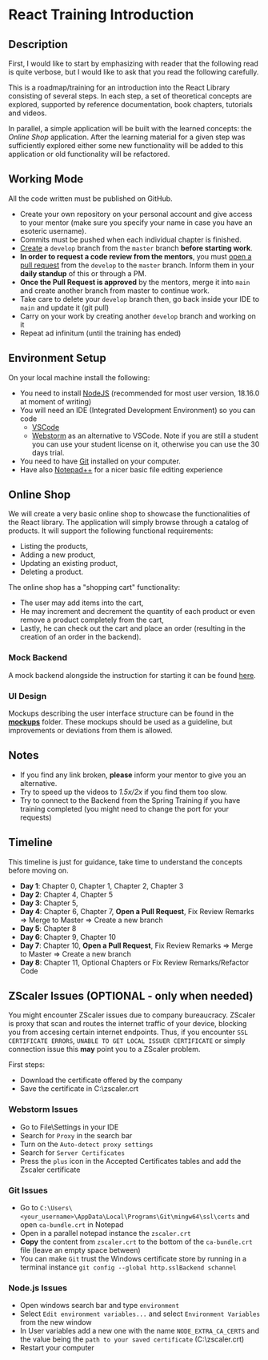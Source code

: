 # React Training Introduction

## Description
First, I would like to start by emphasizing with reader that the following read is quite verbose, but I would like to ask that you read the following carefully.

This is a roadmap/training for an introduction into the React Library consisting of several steps.
In each step, a set of theoretical concepts are explored, supported by reference documentation, book chapters, tutorials and videos.

In parallel, a simple application will be built with the learned concepts: the *Online Shop* application.
After the learning material for a given step was sufficiently explored either some new functionality will be added to this application or old functionality will be refactored.

## Working Mode

All the code written must be published on GitHub.

- Create your own repository on your personal account and give access to your mentor (make sure you specify your name in case you have an esoteric username).
- Commits must be pushed when each individual chapter is finished.
- [Create](https://docs.github.com/en/pull-requests/collaborating-with-pull-requests/proposing-changes-to-your-work-with-pull-requests/creating-and-deleting-branches-within-your-repository) a `develop` branch from the `master` branch **before starting work**.
- **In order to request a code review from the mentors**, you must [open a pull request](https://help.github.com/en/articles/creating-a-pull-request) from the `develop` to the `master` branch. Inform them in your **daily standup** of this or through a PM.
- **Once the Pull Request is approved** by the mentors, merge it into `main` and create another branch from master to continue work.
- Take care to delete your `develop` branch then, go back inside your IDE to `main` and update it (git pull)
- Carry on your work by creating another `develop` branch and working on it
- Repeat ad infinitum (until the training has ended)

## Environment Setup

On your local machine install the following:
- You need to install [NodeJS](https://nodejs.org/en/) (recommended for most user version, 18.16.0 at moment of writing)
- You will need an IDE (Integrated Development Environment) so you can code
    - [VSCode](https://code.visualstudio.com/download)
    - [Webstorm](https://www.jetbrains.com/webstorm/) as an alternative to VSCode. Note if you are still a student you can use your student license on it, otherwise you can use the 30 days trial.
- You need to have [Git](https://git-scm.com) installed on your computer.
- Have also [Notepad++](https://notepad-plus-plus.org/downloads/) for a nicer basic file editing experience

## Online Shop

We will create a very basic online shop to showcase the functionalities of the React library.
The application will simply browse through a catalog of products. It will support the following functional requirements:
- Listing the products,
- Adding a new product,
- Updating an existing product,
- Deleting a product.

The online shop has a "shopping cart" functionality:
- The user may add items into the cart,
- He may increment and decrement the quantity of each product or even remove a product completely from the cart,
- Lastly, he can check out the cart and place an order (resulting in the creation of an order in the backend).

### Mock Backend
A mock backend alongside the instruction for starting it can be found [here](https://github.com/msg-CareerPaths/mock-backend).

### UI Design
Mockups describing the user interface structure can be found in the [**mockups**](https://github.com/msg-CareerPaths/react-training/tree/master/mockups) folder.
These mockups should be used as a guideline, but improvements or deviations from them is allowed.

## Notes
- If you find any link broken, **please** inform your mentor to give you an alternative.
- Try to speed up the videos to *1.5x/2x* if you find them too slow.
- Try to connect to the Backend from the Spring Training if you have training completed (you might need to change the port for your requests)

## Timeline
This timeline is just for guidance, take time to understand the concepts before moving on.

- **Day 1**: Chapter 0, Chapter 1, Chapter 2, Chapter 3
- **Day 2**: Chapter 4, Chapter 5
- **Day 3**: Chapter 5,
- **Day 4**: Chapter 6, Chapter 7, **Open a Pull Request**, Fix Review Remarks => Merge to Master => Create a new branch
- **Day 5**: Chapter 8
- **Day 6**: Chapter 9, Chapter 10
- **Day 7**: Chapter 10, **Open a Pull Request**, Fix Review Remarks => Merge to Master => Create a new branch
- **Day 8**: Chapter 11, Optional Chapters or Fix Review Remarks/Refactor Code

## ZScaler Issues (OPTIONAL - only when needed)

You might encounter ZScaler issues due to company bureaucracy. ZScaler is proxy that scan and routes the internet traffic of your device, blocking you from accesing certain internet endpoints.
Thus, if you encounter `SSL CERTIFICATE ERRORS`, `UNABLE TO GET LOCAL ISSUER CERTIFICATE` or simply connection issue this **may** point you to a ZScaler problem.

First steps:
- Download the certificate offered by the company
- Save the certificate in C:\zscaler.crt

### Webstorm Issues
- Go to File\Settings in your IDE
- Search for `Proxy` in the search bar
- Turn on the `Auto-detect proxy settings`
- Search for `Server Certificates`
- Press the `plus` icon in the Accepted Certificates tables and add the Zscaler certificate

### Git Issues
- Go to `C:\Users\<your_username>\AppData\Local\Programs\Git\mingw64\ssl\certs` and open `ca-bundle.crt` in Notepad
- Open in a parallel notepad instance the `zscaler.crt`
- **Copy** the content from `zscaler.crt` to the bottom of the `ca-bundle.crt` file (leave an empty space between)
- You can make `Git` trust the Windows certificate store by running in a terminal instance `git config --global http.sslBackend schannel`

### Node.js Issues
- Open windows search bar and type `environment`
- Select `Edit environment variables...` and select `Environment Variables` from the new window
- In User variables add a new one with the name `NODE_EXTRA_CA_CERTS` and the value being the `path to your saved certificate` (C:\zscaler.crt)
- Restart your computer